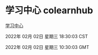 # 学习中心 colearnhub
[学习中心](http://59.174.27.143:56308/colearnhub/)

2022年 02月 02日 星期三 18:30:03 CST

2022年 02月 02日 星期三 10:30:03 GMT
